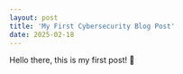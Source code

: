 ```yaml
---
layout: post
title: 'My First Cybersecurity Blog Post'
date: 2025-02-18
---
```


Hello there, this is my first post! 🚀
